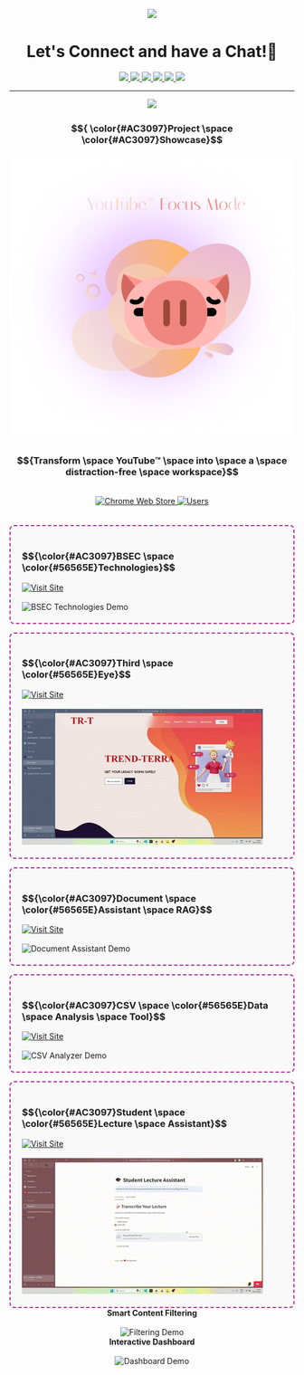 
<!-- <div align="center">

![profile-banner](https://raw.githubusercontent.com/aarushsaboo/aarushsaboo/main/assets/marquee.png)

<h2>Join me on the way to somewhere interesting! Let's build cool stuff together</h2>

[![LinkedIn](https://img.shields.io/badge/LinkedIn-0077B5?style=for-the-badge&logo=linkedin&logoColor=white)](https://www.linkedin.com/in/aarush-saboo-110190253/)
[![GitHub](https://img.shields.io/badge/GitHub-100000?style=for-the-badge&logo=github&logoColor=white)](https://github.com/aarushsaboo)
[![Instagram](https://img.shields.io/badge/Instagram-E4405F?style=for-the-badge&logo=instagram&logoColor=white)](https://www.instagram.com/aarushizbored/)
[![Email](https://img.shields.io/badge/Gmail-D14836?style=for-the-badge&logo=gmail&logoColor=white)](mailto:aarush.saboo@gmail.com)

**Frontend & Backend Developer**

<img src="https://raw.githubusercontent.com/aarushsaboo/aarushsaboo/main/assets/coding-gif.gif" alt="coding" style="width: 500px;">
</div> -->

<p align="center">
  <img src="https://capsule-render.vercel.app/api?type=waving&color=gradient&text=Hello!&height=100&section=header"/>
</p>

<h1 align="center">
  Let's Connect and have a Chat!💬
</h1>

<p align="center">
<a href="https://piyushmalhotra.netlify.app/">
  <img height="50" src="https://user-images.githubusercontent.com/46517096/166972883-f5f1d88c-0246-4374-88ac-ded0f2cf0699.png"/>
</a>
<a href="https://www.linkedin.com/in/thepiyushmalhotra/">
  <img height="50" src="https://user-images.githubusercontent.com/46517096/166973395-19676cd8-f8ec-4abf-83ff-da8243505b82.png"/>
</a>
<a href="https://thepiyushmalhotra.medium.com/">
  <img height="50" src="https://user-images.githubusercontent.com/46517096/166973962-d05d145a-b6a0-4643-bd3d-5ac845679367.png"/>
</a>
<a href="https://dev.to/thepiyushmalhotra">
  <img height="50" src="https://user-images.githubusercontent.com/46517096/166974096-7aeecad4-483e-4c85-983f-f4b37b3f794e.png"/>
</a>
<a href="https://twitter.com/Ipiyushmalhotra">
  <img height="50" src="https://user-images.githubusercontent.com/46517096/166974271-91dfa250-d70b-4cb9-8707-f1bda1b708c3.png"/>
</a>
<a href="https://www.instagram.com/thepiyushmalhotra/">
  <img height="50" src="https://user-images.githubusercontent.com/46517096/166974368-9798f39f-1f46-499c-b14e-81f0a3f83a06.png"/>
</a>
</p>

---


<p align="center">
  <img src="https://capsule-render.vercel.app/api?type=waving&color=gradient&height=100&section=footer"/>
</p>

### $${ \color{#AC3097}Project \space \color{#AC3097}Showcase}$$


<div align="center">
  <a href="https://chromewebstore.google.com/detail/fgdbgpogmjcfhbifhhongdeidnnmnadb?utm_source=item-share-cb">
    <img src="https://raw.githubusercontent.com/aarushsaboo/aarushsaboo/main/assets/promo.png" alt="YouTube Focus Mode Chrome Extension">
  </a>
</div>

<div align="center">

### $${Transform \space YouTube™ \space into \space a \space distraction-free \space workspace}$$

</div>

<br>

<div align="center">
  <a href="https://chromewebstore.google.com/detail/fgdbgpogmjcfhbifhhongdeidnnmnadb?utm_source=item-share-cb">
    <img src="https://img.shields.io/badge/Chrome_Web_Store-Available-4285F4?style=for-the-badge&logo=googlechrome&logoColor=white" alt="Chrome Web Store">
  </a>
  <a href="https://chromewebstore.google.com/detail/fgdbgpogmjcfhbifhhongdeidnnmnadb">
    <img src="https://img.shields.io/badge/Users-40+-4285F4?style=for-the-badge" alt="Users">
  </a>
</div>

<br>
<br>
<div style="display: flex; flex-wrap: wrap; gap: 15px; width: 100%;">
  <!-- BSEC Technologies -->
  <div style="flex: 1 1 45%; min-width: 300px; border: 2px dashed #AC3097; border-radius: 8px; padding: 20px; background-color: #f9f9f9;">
    <h3>$${\color{#AC3097}BSEC \space \color{#56565E}Technologies}$$</h3>
    <a href="https://bsec-technologies.vercel.app/platforms">
      <img src="https://img.shields.io/badge/Visit_Site-BSEC_Technologies-blue?style=for-the-badge" alt="Visit Site">
    </a>
    <br><br>
    <img src="https://raw.githubusercontent.com/aarushsaboo/aarushsaboo/main/assets/GIFBSEC.gif" alt="BSEC Technologies Demo" >
  </div>
  
  <!-- Third Eye -->
  <div style="flex: 1 1 45%; min-width: 300px; border: 2px dashed #AC3097; border-radius: 8px; padding: 20px; background-color: #f9f9f9;">
    <h3>$${\color{#AC3097}Third \space \color{#56565E}Eye}$$</h3>
    <a href="https://third-eye-dun.vercel.app/">
      <img src="https://img.shields.io/badge/Visit_Site-Third_Eye-purple?style=for-the-badge" alt="Visit Site">
    </a>
    <br><br>
    <img src="https://raw.githubusercontent.com/aarushsaboo/aarushsaboo/main/assets/GIFTHIRDEYE.gif" alt="Third Eye Demo" >
  </div>
  
  <!-- Document Assistant RAG -->
  <div style="flex: 1 1 45%; min-width: 300px; border: 2px dashed #AC3097; border-radius: 8px; padding: 20px; background-color: #f9f9f9;">
    <h3>$${\color{#AC3097}Document \space \color{#56565E}Assistant \space RAG}$$</h3>
    <a href="https://aarushsaboo-document-assistant-rag-srcmain-3bgukd.streamlit.app/">
      <img src="https://img.shields.io/badge/Visit_Site-Document_Assistant-green?style=for-the-badge" alt="Visit Site">
    </a>
    <br><br>
    <img src="https://raw.githubusercontent.com/aarushsaboo/aarushsaboo/main/assets/GIFRAG.gif" alt="Document Assistant Demo" >
  </div>
  
  <!-- CSV Data Analysis Tool -->
  <div style="flex: 1 1 45%; min-width: 300px; border: 2px dashed #AC3097; border-radius: 8px; padding: 20px; background-color: #f9f9f9;">
    <h3>$${\color{#AC3097}CSV \space \color{#56565E}Data \space Analysis \space Tool}$$</h3>
    <a href="https://aarush-csv-data-analysis.streamlit.app/">
      <img src="https://img.shields.io/badge/Visit_Site-CSV_Analyzer-orange?style=for-the-badge" alt="Visit Site">
    </a>
    <br><br>
    <img src="https://raw.githubusercontent.com/aarushsaboo/aarushsaboo/main/assets/GIFCSVDATANALYSIS.gif" alt="CSV Analyzer Demo" >
  </div>
  
  <!-- Student Lecture Assistant -->
  <div style="flex: 1 1 45%; min-width: 300px; border: 2px dashed #AC3097; border-radius: 8px; padding: 20px; background-color: #f9f9f9;">
    <h3>$${\color{#AC3097}Student \space \color{#56565E}Lecture \space Assistant}$$</h3>
    <a href="https://st-text-audio-converter-fbj2ievpxwf6cr968dahbf.streamlit.app/">
      <img src="https://img.shields.io/badge/Visit_Site-Lecture_Assistant-red?style=for-the-badge" alt="Visit Site">
    </a>
    <br><br>
    <img src="https://raw.githubusercontent.com/aarushsaboo/aarushsaboo/main/assets/GIFSTUDENTLECTUREASST.gif" alt="Student Lecture Assistant" >
  </div>
</div>

<!-- Stats & Activity Section -->
<!-- <h2>
  <span style="color:#AC3097;">📊</span>
  <span style="color:#56565E;">Stats & Activity</span>
</h2>

<div align="center">

[![Profile Views](https://komarev.com/ghpvc/?username=aarushsaboo&color=brightgreen&style=for-the-badge)](https://github.com/aarushsaboo)

[![Extension Users](https://img.shields.io/badge/Extension_Users-40+-4285F4?style=for-the-badge&logo=googlechrome&logoColor=white)](https://chromewebstore.google.com/detail/fgdbgpogmjcfhbifhhongdeidnnmnadb)

</div> -->
<!-- <h2>
  <span style="color:#AC3097;">📫 Connect & Contact</span>
</h2>

$${\color{#AC3097}This \space profile \space is \space made \space by \space \color{#FF99EE}Aarush \space Saboo \color{#56565E} \space with \space \color{red}❤️}$$ -->


<div align="center">
  <div style="display: inline-block; width: 400px; vertical-align: top; margin: 0 10px;">
    <strong>Smart Content Filtering</strong>
    <br><br>
    <img src="https://media.giphy.com/media/v1.Y2lkPTc5MGI3NjExcDd6bWI3Mng2aXVtNnB6NXV4cjl1enlhdHV0NHg3aG50YTNkcWV1eSZlcD12MV9pbnRlcm5hbF9naWZfYnlfaWQmY3Q9Zw/3o7bu3XilJ5BOiSGic/giphy.gif" width="380px" alt="Filtering Demo">
  </div>
  <div style="display: inline-block; width: 400px; vertical-align: top; margin: 0 10px;">
    <strong>Interactive Dashboard</strong>
    <br><br>
    <img src="https://media.giphy.com/media/v1.Y2lkPTc5MGI3NjExYWpkN2I3bmxwbHN3bmZlYnRnZXBmaDNzdm8yN2l5aTZwYjZhZnU2aiZlcD12MV9pbnRlcm5hbF9naWZfYnlfaWQmY3Q9Zw/l46Cy1rHbQ92uuLXa/giphy.gif" width="380px" alt="Dashboard Demo">
  </div>
</div>
